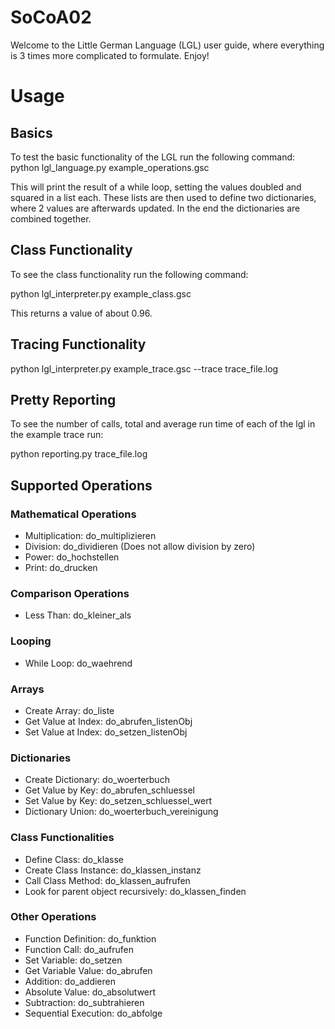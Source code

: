 # SoCoA02
Welcome to the Little German Language (LGL) user guide, where everything is 3 times more complicated to formulate. Enjoy!

# Usage
## Basics
To test the basic functionality of the LGL run the following command:
python lgl_language.py example_operations.gsc

This will print the result of a while loop, setting the values doubled and squared in a list each. 
These lists are then used to define two dictionaries, where 2 values are afterwards updated. In the end the dictionaries are combined together.

## Class Functionality
To see the class functionality run the following command:

python lgl_interpreter.py example_class.gsc 

This returns a value of about 0.96.

## Tracing Functionality
python lgl_interpreter.py example_trace.gsc --trace trace_file.log


## Pretty Reporting
To see the number of calls, total and average run time of each of the lgl in the example trace run:

python reporting.py trace_file.log

## Supported Operations 
### Mathematical Operations
- Multiplication: do_multiplizieren
- Division: do_dividieren (Does not allow division by zero)
- Power: do_hochstellen
- Print: do_drucken

### Comparison Operations
- Less Than: do_kleiner_als

### Looping
- While Loop: do_waehrend

### Arrays
- Create Array: do_liste
- Get Value at Index: do_abrufen_listenObj
- Set Value at Index: do_setzen_listenObj

### Dictionaries
- Create Dictionary: do_woerterbuch
- Get Value by Key: do_abrufen_schluessel
- Set Value by Key: do_setzen_schluessel_wert
- Dictionary Union: do_woerterbuch_vereinigung

### Class Functionalities
- Define Class: do_klasse
- Create Class Instance: do_klassen_instanz
- Call Class Method: do_klassen_aufrufen
- Look for parent object recursively: do_klassen_finden

### Other Operations
- Function Definition: do_funktion
- Function Call: do_aufrufen
- Set Variable: do_setzen
- Get Variable Value: do_abrufen
- Addition: do_addieren
- Absolute Value: do_absolutwert
- Subtraction: do_subtrahieren
- Sequential Execution: do_abfolge

